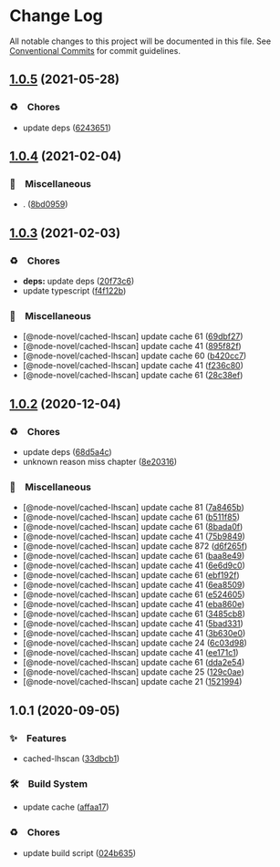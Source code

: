 # Change Log

All notable changes to this project will be documented in this file.
See [Conventional Commits](https://conventionalcommits.org) for commit guidelines.

## [1.0.5](https://github.com/bluelovers/ws-rest/compare/@node-novel/cached-lhscan@1.0.4...@node-novel/cached-lhscan@1.0.5) (2021-05-28)


### ♻️　Chores

* update deps ([6243651](https://github.com/bluelovers/ws-rest/commit/6243651447df13ddfb9eb5316af30b849771e617))





## [1.0.4](https://github.com/bluelovers/ws-rest/compare/@node-novel/cached-lhscan@1.0.3...@node-novel/cached-lhscan@1.0.4) (2021-02-04)


### 🔖　Miscellaneous

* . ([8bd0959](https://github.com/bluelovers/ws-rest/commit/8bd0959c91aa2315276e6fd7c805c0c36373f595))





## [1.0.3](https://github.com/bluelovers/ws-rest/compare/@node-novel/cached-lhscan@1.0.2...@node-novel/cached-lhscan@1.0.3) (2021-02-03)


### ♻️　Chores

* **deps:** update deps ([20f73c6](https://github.com/bluelovers/ws-rest/commit/20f73c69e8b50221d303f200bd5d419092da3b00))
* update typescript ([f4f122b](https://github.com/bluelovers/ws-rest/commit/f4f122b12d88ed74fe7ce6d8879e1c391719db11))


### 🔖　Miscellaneous

* [@node-novel/cached-lhscan] update cache 61 ([69dbf27](https://github.com/bluelovers/ws-rest/commit/69dbf27be197fbfae4933e8127629bfe15f097bc))
* [@node-novel/cached-lhscan] update cache 41 ([895f82f](https://github.com/bluelovers/ws-rest/commit/895f82f67fcd23d708ba3c0b2ac31fb2c3283645))
* [@node-novel/cached-lhscan] update cache 60 ([b420cc7](https://github.com/bluelovers/ws-rest/commit/b420cc7416aa9658946aa2be39dd6aca01b041b6))
* [@node-novel/cached-lhscan] update cache 41 ([f236c80](https://github.com/bluelovers/ws-rest/commit/f236c80cb9b9fb5da5b43d1350d5c9e120410ac9))
* [@node-novel/cached-lhscan] update cache 61 ([28c38ef](https://github.com/bluelovers/ws-rest/commit/28c38ef4ca49df850f7389fb23754238ea12793e))





## [1.0.2](https://github.com/bluelovers/ws-rest/compare/@node-novel/cached-lhscan@1.0.1...@node-novel/cached-lhscan@1.0.2) (2020-12-04)


### ♻️　Chores

* update deps ([68d5a4c](https://github.com/bluelovers/ws-rest/commit/68d5a4c1b9799d3028b645310b58f452dd7f5c03))
* unknown reason miss chapter ([8e20316](https://github.com/bluelovers/ws-rest/commit/8e20316f7a700eb6efe5a7e1b3b5918af9dd8ed8))


### 🔖　Miscellaneous

* [@node-novel/cached-lhscan] update cache 81 ([7a8465b](https://github.com/bluelovers/ws-rest/commit/7a8465bff30db585f7dcfd2630844fe2c0306321))
* [@node-novel/cached-lhscan] update cache 61 ([b511f85](https://github.com/bluelovers/ws-rest/commit/b511f850797c57a215e50db9f6aeaa6cce6a8688))
* [@node-novel/cached-lhscan] update cache 61 ([8bada0f](https://github.com/bluelovers/ws-rest/commit/8bada0f568e8089026e70d7a6cfbef484484a2ee))
* [@node-novel/cached-lhscan] update cache 41 ([75b9849](https://github.com/bluelovers/ws-rest/commit/75b9849629263b9995caff3e6c0cafb3f60fe523))
* [@node-novel/cached-lhscan] update cache 872 ([d6f265f](https://github.com/bluelovers/ws-rest/commit/d6f265fcb78c9d3ea3ca7d4e8dd70ada1f972caa))
* [@node-novel/cached-lhscan] update cache 61 ([baa8e49](https://github.com/bluelovers/ws-rest/commit/baa8e49f4df6812c90f4b45ef4199441cacc668f))
* [@node-novel/cached-lhscan] update cache 41 ([6e6d9c0](https://github.com/bluelovers/ws-rest/commit/6e6d9c08cdb3ff48651b81f261f894de436e63e1))
* [@node-novel/cached-lhscan] update cache 61 ([ebf192f](https://github.com/bluelovers/ws-rest/commit/ebf192f4ab00cf3ef0d02ea0b4186fda30dbbddf))
* [@node-novel/cached-lhscan] update cache 41 ([6ea8509](https://github.com/bluelovers/ws-rest/commit/6ea8509b94f9e9862152f49b3570a97cc0d9ebf6))
* [@node-novel/cached-lhscan] update cache 61 ([e524605](https://github.com/bluelovers/ws-rest/commit/e524605182de52ac7e1bc442672c72eec201f2d0))
* [@node-novel/cached-lhscan] update cache 41 ([eba860e](https://github.com/bluelovers/ws-rest/commit/eba860e05c8d0802f743874a28d4c72f8893f363))
* [@node-novel/cached-lhscan] update cache 61 ([3485cb8](https://github.com/bluelovers/ws-rest/commit/3485cb80dd35a59d206516a72e5ce2711c8fab4d))
* [@node-novel/cached-lhscan] update cache 41 ([5bad331](https://github.com/bluelovers/ws-rest/commit/5bad33136a56a69d4892ef0c848439b493cdc085))
* [@node-novel/cached-lhscan] update cache 41 ([3b630e0](https://github.com/bluelovers/ws-rest/commit/3b630e0e67ae6c4a7e6e944533cd29dfd4192713))
* [@node-novel/cached-lhscan] update cache 24 ([6c03d98](https://github.com/bluelovers/ws-rest/commit/6c03d982ee8c661af60f27deaa82398d53e49a45))
* [@node-novel/cached-lhscan] update cache 41 ([ee171c1](https://github.com/bluelovers/ws-rest/commit/ee171c1e95ab9b6efbc005e0ce277e7808f4311e))
* [@node-novel/cached-lhscan] update cache 61 ([dda2e54](https://github.com/bluelovers/ws-rest/commit/dda2e544e8c27444bd37cc1c79ff339ce9bc1941))
* [@node-novel/cached-lhscan] update cache 25 ([129c0ae](https://github.com/bluelovers/ws-rest/commit/129c0aeb5c90a4771bae32738664d905f4bc22e2))
* [@node-novel/cached-lhscan] update cache 21 ([1521994](https://github.com/bluelovers/ws-rest/commit/15219943bfbc10d94348e023658f9628418c11a9))





## 1.0.1 (2020-09-05)


### ✨　Features

* cached-lhscan ([33dbcb1](https://github.com/bluelovers/ws-rest/commit/33dbcb1c8e9da1f9c2fa62dd1cb7b19d52e955af))


### 🛠　Build System

* update cache ([affaa17](https://github.com/bluelovers/ws-rest/commit/affaa177ca17f043400feff6b51b6a92c5b9526e))


### ♻️　Chores

* update build script ([024b635](https://github.com/bluelovers/ws-rest/commit/024b63563ad4d0ea2185e40970863e98446f50f5))
